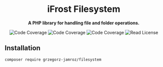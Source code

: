 <h1 align="center">iFrost Filesystem</h1>

<p align="center">
    <strong>A PHP library for handling file and folder operations.</strong>
</p>

<p align="center">
    <img src="https://img.shields.io/badge/php->=8.0-blue?colorB=%238892BF" alt="Code Coverage">  
    <img src="https://img.shields.io/badge/coverage-100%25-brightgreen" alt="Code Coverage">   
    <img src="https://img.shields.io/badge/release-v0.0.8-blue" alt="Code Coverage">   
    <img src="https://img.shields.io/badge/license-MIT-blue?style=flat-square&colorB=darkcyan" alt="Read License">
</p>

## Installation

```
composer require grzegorz-jamroz/filesystem
```
